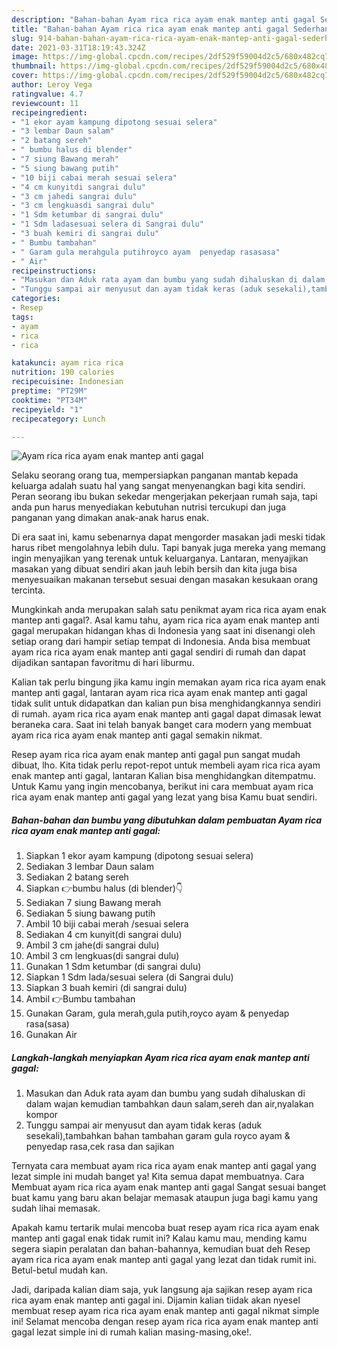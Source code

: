 ```yaml
---
description: "Bahan-bahan Ayam rica rica ayam enak mantep anti gagal Sederhana dan Mudah Dibuat"
title: "Bahan-bahan Ayam rica rica ayam enak mantep anti gagal Sederhana dan Mudah Dibuat"
slug: 914-bahan-bahan-ayam-rica-rica-ayam-enak-mantep-anti-gagal-sederhana-dan-mudah-dibuat
date: 2021-03-31T18:19:43.324Z
image: https://img-global.cpcdn.com/recipes/2df529f59004d2c5/680x482cq70/ayam-rica-rica-ayam-enak-mantep-anti-gagal-foto-resep-utama.jpg
thumbnail: https://img-global.cpcdn.com/recipes/2df529f59004d2c5/680x482cq70/ayam-rica-rica-ayam-enak-mantep-anti-gagal-foto-resep-utama.jpg
cover: https://img-global.cpcdn.com/recipes/2df529f59004d2c5/680x482cq70/ayam-rica-rica-ayam-enak-mantep-anti-gagal-foto-resep-utama.jpg
author: Leroy Vega
ratingvalue: 4.7
reviewcount: 11
recipeingredient:
- "1 ekor ayam kampung dipotong sesuai selera"
- "3 lembar Daun salam"
- "2 batang sereh"
- " bumbu halus di blender"
- "7 siung Bawang merah"
- "5 siung bawang putih"
- "10 biji cabai merah sesuai selera"
- "4 cm kunyitdi sangrai dulu"
- "3 cm jahedi sangrai dulu"
- "3 cm lengkuasdi sangrai dulu"
- "1 Sdm ketumbar di sangrai dulu"
- "1 Sdm ladasesuai selera di Sangrai dulu"
- "3 buah kemiri di sangrai dulu"
- " Bumbu tambahan"
- " Garam gula merahgula putihroyco ayam  penyedap rasasasa"
- " Air"
recipeinstructions:
- "Masukan dan Aduk rata ayam dan bumbu yang sudah dihaluskan di dalam wajan kemudian tambahkan daun salam,sereh dan air,nyalakan kompor"
- "Tunggu sampai air menyusut dan ayam tidak keras (aduk sesekali),tambahkan bahan tambahan garam gula royco ayam &amp; penyedap rasa,cek rasa dan sajikan"
categories:
- Resep
tags:
- ayam
- rica
- rica

katakunci: ayam rica rica 
nutrition: 190 calories
recipecuisine: Indonesian
preptime: "PT29M"
cooktime: "PT34M"
recipeyield: "1"
recipecategory: Lunch

---
```



![Ayam rica rica ayam enak mantep anti gagal](https://img-global.cpcdn.com/recipes/2df529f59004d2c5/680x482cq70/ayam-rica-rica-ayam-enak-mantep-anti-gagal-foto-resep-utama.jpg)

Selaku seorang orang tua, mempersiapkan panganan mantab kepada keluarga adalah suatu hal yang sangat menyenangkan bagi kita sendiri. Peran seorang ibu bukan sekedar mengerjakan pekerjaan rumah saja, tapi anda pun harus menyediakan kebutuhan nutrisi tercukupi dan juga panganan yang dimakan anak-anak harus enak.

Di era  saat ini, kamu sebenarnya dapat mengorder masakan jadi meski tidak harus ribet mengolahnya lebih dulu. Tapi banyak juga mereka yang memang ingin menyajikan yang terenak untuk keluarganya. Lantaran, menyajikan masakan yang dibuat sendiri akan jauh lebih bersih dan kita juga bisa menyesuaikan makanan tersebut sesuai dengan masakan kesukaan orang tercinta. 



Mungkinkah anda merupakan salah satu penikmat ayam rica rica ayam enak mantep anti gagal?. Asal kamu tahu, ayam rica rica ayam enak mantep anti gagal merupakan hidangan khas di Indonesia yang saat ini disenangi oleh setiap orang dari hampir setiap tempat di Indonesia. Anda bisa membuat ayam rica rica ayam enak mantep anti gagal sendiri di rumah dan dapat dijadikan santapan favoritmu di hari liburmu.

Kalian tak perlu bingung jika kamu ingin memakan ayam rica rica ayam enak mantep anti gagal, lantaran ayam rica rica ayam enak mantep anti gagal tidak sulit untuk didapatkan dan kalian pun bisa menghidangkannya sendiri di rumah. ayam rica rica ayam enak mantep anti gagal dapat dimasak lewat beraneka cara. Saat ini telah banyak banget cara modern yang membuat ayam rica rica ayam enak mantep anti gagal semakin nikmat.

Resep ayam rica rica ayam enak mantep anti gagal pun sangat mudah dibuat, lho. Kita tidak perlu repot-repot untuk membeli ayam rica rica ayam enak mantep anti gagal, lantaran Kalian bisa menghidangkan ditempatmu. Untuk Kamu yang ingin mencobanya, berikut ini cara membuat ayam rica rica ayam enak mantep anti gagal yang lezat yang bisa Kamu buat sendiri.

<!--inarticleads1-->

##### Bahan-bahan dan bumbu yang dibutuhkan dalam pembuatan Ayam rica rica ayam enak mantep anti gagal:

1. Siapkan 1 ekor ayam kampung (dipotong sesuai selera)
1. Sediakan 3 lembar Daun salam
1. Sediakan 2 batang sereh
1. Siapkan  👉bumbu halus (di blender)👇
1. Sediakan 7 siung Bawang merah
1. Sediakan 5 siung bawang putih
1. Ambil 10 biji cabai merah /sesuai selera
1. Sediakan 4 cm kunyit(di sangrai dulu)
1. Ambil 3 cm jahe(di sangrai dulu)
1. Ambil 3 cm lengkuas(di sangrai dulu)
1. Gunakan 1 Sdm ketumbar (di sangrai dulu)
1. Siapkan 1 Sdm lada/sesuai selera (di Sangrai dulu)
1. Siapkan 3 buah kemiri (di sangrai dulu)
1. Ambil  👉Bumbu tambahan
1. Gunakan  Garam, gula merah,gula putih,royco ayam &amp; penyedap rasa(sasa)
1. Gunakan  Air




<!--inarticleads2-->

##### Langkah-langkah menyiapkan Ayam rica rica ayam enak mantep anti gagal:

1. Masukan dan Aduk rata ayam dan bumbu yang sudah dihaluskan di dalam wajan kemudian tambahkan daun salam,sereh dan air,nyalakan kompor
1. Tunggu sampai air menyusut dan ayam tidak keras (aduk sesekali),tambahkan bahan tambahan garam gula royco ayam &amp; penyedap rasa,cek rasa dan sajikan




Ternyata cara membuat ayam rica rica ayam enak mantep anti gagal yang lezat simple ini mudah banget ya! Kita semua dapat membuatnya. Cara Membuat ayam rica rica ayam enak mantep anti gagal Sangat sesuai banget buat kamu yang baru akan belajar memasak ataupun juga bagi kamu yang sudah lihai memasak.

Apakah kamu tertarik mulai mencoba buat resep ayam rica rica ayam enak mantep anti gagal enak tidak rumit ini? Kalau kamu mau, mending kamu segera siapin peralatan dan bahan-bahannya, kemudian buat deh Resep ayam rica rica ayam enak mantep anti gagal yang lezat dan tidak rumit ini. Betul-betul mudah kan. 

Jadi, daripada kalian diam saja, yuk langsung aja sajikan resep ayam rica rica ayam enak mantep anti gagal ini. Dijamin kalian tiidak akan nyesel membuat resep ayam rica rica ayam enak mantep anti gagal nikmat simple ini! Selamat mencoba dengan resep ayam rica rica ayam enak mantep anti gagal lezat simple ini di rumah kalian masing-masing,oke!.

